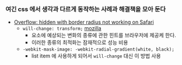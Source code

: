 ### 여긴 css 에서 생각과 다르게 동작하는 사례과 해결책을 모아 둔다

-   [Overflow: hidden with border radius not working on Safari](https://stackoverflow.com/questions/49066011/overflow-hidden-with-border-radius-not-working-on-safari)
    -   `will-change: transform;` [mozilla](https://developer.mozilla.org/ko/docs/Web/CSS/will-change)
        -   요소에 예상되는 변화의 종류에 관한 힌트를 브라우저에 제공케 한다.
        -   이러한 종류의 최적화는 잠재적으로 성능 비용
    -   `-webkit-mask-image: -webkit-radial-gradient(white, black);`
        -   list item 에 사용하게 되어서 `will-change` 대신 이 방법 사용
